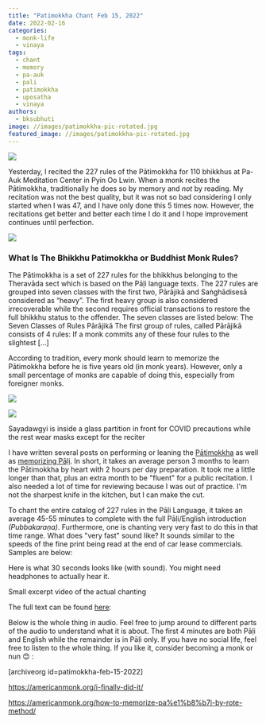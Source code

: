 ```yaml
---
title: "Patimokkha Chant Feb 15, 2022"
date: 2022-02-16
categories: 
  - monk-life
  - vinaya
tags: 
  - chant
  - memory
  - pa-auk
  - pali
  - patimokkha
  - uposatha
  - vinaya
authors: 
  - bksubhuti
image: //images/patimokkha-pic-rotated.jpg
featured_image: //images/patimokkha-pic-rotated.jpg
---
```


![](/images/patimokkha-pic-crop.jpg)

Yesterday, I recited the 227 rules of the Pātimokkha for 110 bhikkhus at Pa-Auk Meditation Center in Pyin Oo Lwin. When a monk recites the Pātimokkha, traditionally he does so by memory and _not_ by reading. My recitation was not the best quality, but it was not so bad considering I only started when I was 47, and I have only done this 5 times now. However, the recitations get better and better each time I do it and I hope improvement continues until perfection.

![](/images/patimokkha.jpg)

### What Is The Bhikkhu Patimokkha or Buddhist Monk Rules?

The Pātimokkha is a set of 227 rules for the bhikkhus belonging to the Theravāda sect which is based on the Pāḷi language texts. The 227 rules are grouped into seven classes with the first two, Pārājikā and Saṅghādisesā considered as “heavy”. The first heavy group is also considered irrecoverable while the second requires official transactions to restore the full bhikkhu status to the offender. The seven classes are listed below: The Seven Classes of Rules Pārājikā The first group of rules, called Pārājikā consists of 4 rules: If a monk commits any of these four rules to the slightest \[…\]

According to tradition, every monk should learn to memorize the Pātimokkha before he is five years old (in monk years). However, only a small percentage of monks are capable of doing this, especially from foreigner monks.

![](/images/patimokkha-buddha.jpg)

![](/images/patimokkha-group1.jpg)

Sayadawgyi is inside a glass partition in front for COVID precautions while the rest wear masks except for the reciter

I have written several posts on performing or leaning the [Pātimokkha](https://americanmonk.org/i-finally-did-it/) as well as [memorizing Pāḷi](https://americanmonk.org/how-to-memorize-pa%e1%b8%b7i-by-rote-method/). In short, it takes an average person 3 months to learn the Pātimokkha by heart with 2 hours per day preparation. It took me a little longer than that, plus an extra month to be "fluent" for a public recitation. I also needed a lot of time for reviewing because I was out of practice. I'm not the sharpest knife in the kitchen, but I can make the cut.

To chant the entire catalog of 227 rules in the Pāḷi Language, it takes an average 45-55 minutes to complete with the full Pāḷi/English introduction _(Pubbakaraṇa)_. Furthermore, one is chanting very very fast to do this in that time range. What does "very fast" sound like? It sounds similar to the speeds of the fine print being read at the end of car lease commercials. Samples are below:

Here is what 30 seconds looks like (with sound). You might need headphones to actually hear it.

Small excerpt video of the actual chanting

The full text can be found [here](assets/PatimokkhaRomanOnly.pdf):

Below is the whole thing in audio. Feel free to jump around to different parts of the audio to understand what it is about. The first 4 minutes are both Pāḷi and English while the remainder is in Pāḷi only. If you have no social life, feel free to listen to the whole thing. If you like it, consider becoming a monk or nun 😊 :

\[archiveorg id=patimokkha-feb-15-2022\]

https://americanmonk.org/i-finally-did-it/

https://americanmonk.org/how-to-memorize-pa%e1%b8%b7i-by-rote-method/